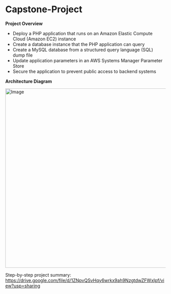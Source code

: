# Capstone-Project

**Project Overview**

- Deploy a PHP application that runs on an Amazon Elastic Compute Cloud (Amazon EC2) instance
- Create a database instance that the PHP application can query
- Create a MySQL database from a structured query language (SQL) dump file
- Update application parameters in an AWS Systems Manager Parameter Store
- Secure the application to prevent public access to backend systems

**Architecture Diagram**

<img width="733" height="562" alt="Image" src="https://github.com/user-attachments/assets/9468419a-10e8-4548-a91d-54731bb431ad" />

Step-by-step project summary: https://drive.google.com/file/d/1ZNpvQSvHqy6wrkx9ah9NzgtdwZFWxIpf/view?usp=sharing

